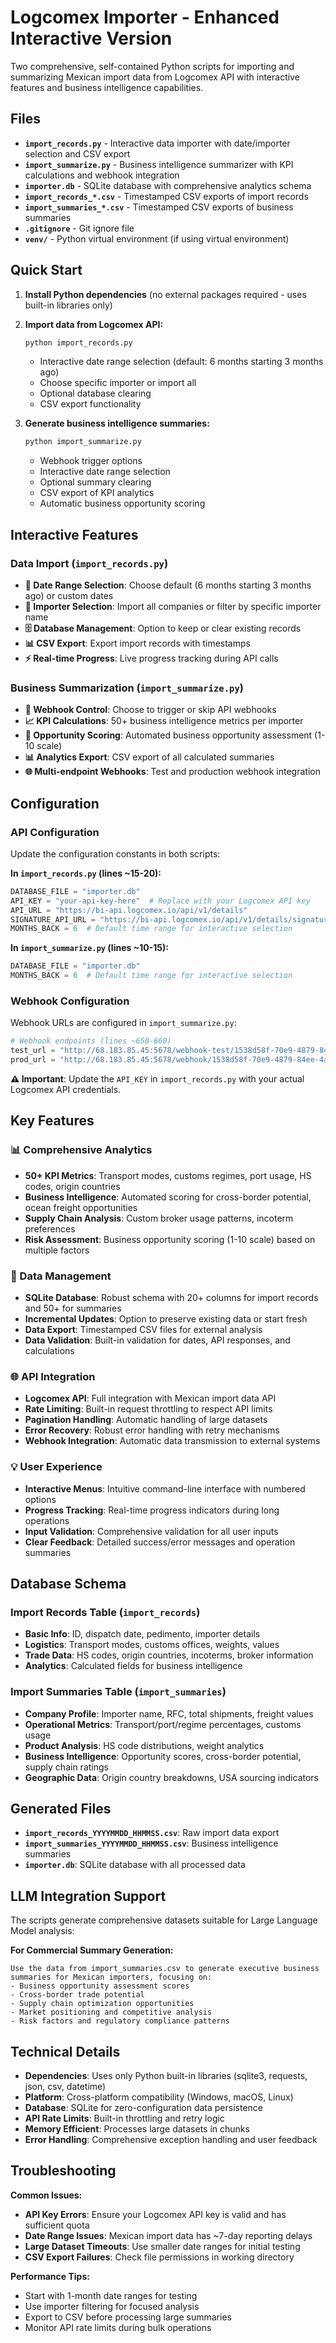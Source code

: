 # Logcomex Importer - Enhanced Interactive Version

Two comprehensive, self-contained Python scripts for importing and summarizing Mexican import data from Logcomex API with interactive features and business intelligence capabilities.

## Files

- **`import_records.py`** - Interactive data importer with date/importer selection and CSV export
- **`import_summarize.py`** - Business intelligence summarizer with KPI calculations and webhook integration
- **`importer.db`** - SQLite database with comprehensive analytics schema
- **`import_records_*.csv`** - Timestamped CSV exports of import records
- **`import_summaries_*.csv`** - Timestamped CSV exports of business summaries
- **`.gitignore`** - Git ignore file
- **`venv/`** - Python virtual environment (if using virtual environment)

## Quick Start

1. **Install Python dependencies** (no external packages required - uses built-in libraries only)

2. **Import data from Logcomex API:**
   ```bash
   python import_records.py
   ```
   - Interactive date range selection (default: 6 months starting 3 months ago)
   - Choose specific importer or import all
   - Optional database clearing
   - CSV export functionality

3. **Generate business intelligence summaries:**
   ```bash
   python import_summarize.py
   ```
   - Webhook trigger options
   - Interactive date range selection
   - Optional summary clearing
   - CSV export of KPI analytics
   - Automatic business opportunity scoring

## Interactive Features

### Data Import (`import_records.py`)
- **📅 Date Range Selection**: Choose default (6 months starting 3 months ago) or custom dates
- **🏢 Importer Selection**: Import all companies or filter by specific importer name
- **🗄️ Database Management**: Option to keep or clear existing records
- **📊 CSV Export**: Export import records with timestamps
- **⚡ Real-time Progress**: Live progress tracking during API calls

### Business Summarization (`import_summarize.py`)
- **🚀 Webhook Control**: Choose to trigger or skip API webhooks
- **📈 KPI Calculations**: 50+ business intelligence metrics per importer
- **🎯 Opportunity Scoring**: Automated business opportunity assessment (1-10 scale)
- **📊 Analytics Export**: CSV export of all calculated summaries
- **🌐 Multi-endpoint Webhooks**: Test and production webhook integration

## Configuration

### API Configuration
Update the configuration constants in both scripts:

**In `import_records.py` (lines ~15-20):**
```python
DATABASE_FILE = "importer.db"
API_KEY = "your-api-key-here"  # Replace with your Logcomex API key
API_URL = "https://bi-api.logcomex.io/api/v1/details"
SIGNATURE_API_URL = "https://bi-api.logcomex.io/api/v1/details/signature"
MONTHS_BACK = 6  # Default time range for interactive selection
```

**In `import_summarize.py` (lines ~10-15):**
```python
DATABASE_FILE = "importer.db"
MONTHS_BACK = 6  # Default time range for interactive selection
```

### Webhook Configuration
Webhook URLs are configured in `import_summarize.py`:
```python
# Webhook endpoints (lines ~650-660)
test_url = "http://68.183.85.45:5678/webhook-test/1538d58f-70e9-4879-84ee-4ac85b7a755c"
prod_url = "http://68.183.85.45:5678/webhook/1538d58f-70e9-4879-84ee-4ac85b7a755c"
```

**⚠️ Important**: Update the `API_KEY` in `import_records.py` with your actual Logcomex API credentials.

## Key Features

### 📊 Comprehensive Analytics
- **50+ KPI Metrics**: Transport modes, customs regimes, port usage, HS codes, origin countries
- **Business Intelligence**: Automated scoring for cross-border potential, ocean freight opportunities
- **Supply Chain Analysis**: Custom broker usage patterns, incoterm preferences
- **Risk Assessment**: Business opportunity scoring (1-10 scale) based on multiple factors

### 🔄 Data Management
- **SQLite Database**: Robust schema with 20+ columns for import records and 50+ for summaries
- **Incremental Updates**: Option to preserve existing data or start fresh
- **Data Export**: Timestamped CSV files for external analysis
- **Data Validation**: Built-in validation for dates, API responses, and calculations

### 🌐 API Integration
- **Logcomex API**: Full integration with Mexican import data API
- **Rate Limiting**: Built-in request throttling to respect API limits
- **Pagination Handling**: Automatic handling of large datasets
- **Error Recovery**: Robust error handling with retry mechanisms
- **Webhook Integration**: Automatic data transmission to external systems

### 💡 User Experience
- **Interactive Menus**: Intuitive command-line interface with numbered options
- **Progress Tracking**: Real-time progress indicators during long operations  
- **Input Validation**: Comprehensive validation for all user inputs
- **Clear Feedback**: Detailed success/error messages and operation summaries

## Database Schema

### Import Records Table (`import_records`)
- **Basic Info**: ID, dispatch date, pedimento, importer details
- **Logistics**: Transport modes, customs offices, weights, values
- **Trade Data**: HS codes, origin countries, incoterms, broker information
- **Analytics**: Calculated fields for business intelligence

### Import Summaries Table (`import_summaries`)
- **Company Profile**: Importer name, RFC, total shipments, freight values
- **Operational Metrics**: Transport/port/regime percentages, customs usage
- **Product Analysis**: HS code distributions, weight analytics
- **Business Intelligence**: Opportunity scores, cross-border potential, supply chain ratings
- **Geographic Data**: Origin country breakdowns, USA sourcing indicators

## Generated Files

- **`import_records_YYYYMMDD_HHMMSS.csv`**: Raw import data export
- **`import_summaries_YYYYMMDD_HHMMSS.csv`**: Business intelligence summaries
- **`importer.db`**: SQLite database with all processed data

## LLM Integration Support

The scripts generate comprehensive datasets suitable for Large Language Model analysis:

**For Commercial Summary Generation:**
```
Use the data from import_summaries.csv to generate executive business summaries for Mexican importers, focusing on:
- Business opportunity assessment scores
- Cross-border trade potential 
- Supply chain optimization opportunities
- Market positioning and competitive analysis
- Risk factors and regulatory compliance patterns
```

## Technical Details

- **Dependencies**: Uses only Python built-in libraries (sqlite3, requests, json, csv, datetime)
- **Platform**: Cross-platform compatibility (Windows, macOS, Linux)
- **Database**: SQLite for zero-configuration data persistence
- **API Rate Limits**: Built-in throttling and retry logic
- **Memory Efficient**: Processes large datasets in chunks
- **Error Handling**: Comprehensive exception handling and user feedback

## Troubleshooting

**Common Issues:**
- **API Key Errors**: Ensure your Logcomex API key is valid and has sufficient quota
- **Date Range Issues**: Mexican import data has ~7-day reporting delays
- **Large Dataset Timeouts**: Use smaller date ranges for initial testing
- **CSV Export Failures**: Check file permissions in working directory

**Performance Tips:**
- Start with 1-month date ranges for testing
- Use importer filtering for focused analysis
- Export to CSV before processing large summaries
- Monitor API rate limits during bulk operations 